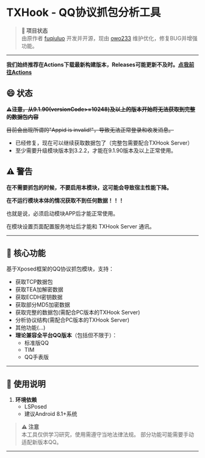 # **TXHook - QQ协议抓包分析工具**
 
> **📌 项目状态**  
> 由原作者 [fuqiuluo](https://github.com/fuqiuluo)  开发并开源，现由 [owo233](https://github.com/callng)  维护优化，修复BUG并增强功能。
 
---

**我们始终推荐在Actions下载最新构建版本，Releases可能更新不及时。[点我前往Actions](https://github.com/callng/QQHook/actions/workflows/build_ci.yml)**

## 😄 状态

**⚠️~~注意，从9.1.90(versionCode>=10248)及以上的版本开始将无法获取到完整的数据包内容~~**

~~目前会出现所谓的"Appid is invalid!"，导致无法正常登录和收发消息。~~

- 已经修复，现在可以继续获取数据包了（完整包需要配合TXHook Server）
- 至少需要升级模块版本到3.2.2，才能在9.1.90版本及以上正常使用。

## ⚠️ 警告

**在不需要抓包的时候，不要启用本模块，这可能会导致宿主性能下降。**

**在不运行模块本体的情况获取不到任何数据！！！**

也就是说，必须启动模块APP后才能正常使用。

在模块设置页面配置服务地址后才能和 TXHook Server 通讯。

---

## **🔧 核心功能**  
基于Xposed框架的QQ协议抓包模块，支持：  
- 获取TCP数据包
- 获取TEA加解密数据
- 获取ECDH密钥数据
- 获取部分MD5加密数据
- 获取完整的数据包(需配合PC版本的TXHook Server)
- 分析协议结构(需配合PC版本的TXHook Server)
- 其他功能(...)
- **理论兼容全平台QQ版本**（包括但不限于）：  
  - 标准版QQ  
  - TIM
  - QQ手表版

---
 
## **🚀 使用说明**  
1. **环境依赖**  
   - LSPosed
   - 建议Android 8.1+系统

> **⚠️ 注意**  
> 本工具仅供学习研究，使用需遵守当地法律法规。
> 部分功能可能需要手动适配新版本QQ。
 
--- 
